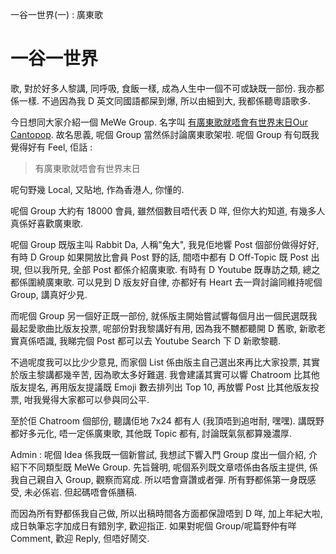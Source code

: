 一谷一世界(一) : 廣東歌

# 一谷一世界


歌, 對於好多人黎講, 同呼吸, 食飯一樣, 成為人生中一個不可或缺既一部份. 我亦都係一樣. 不過因為我 D 英文同國語都屎到爆, 所以由細到大, 我都係聽粵語歌多.

今日想同大家介紹一個 MeWe Group. 名字叫 [有廣東歌就唔會有世界末日Our Cantopop](https://mewe.com/group/5fb0ca3ee41a0353ac271fef]). 故名思義, 呢個 Group 當然係討論廣東歌架啦. 呢個 Group 有句既我覺得好有 Feel, 佢話 : 

> 有廣東歌就唔會有世界末日

呢句野幾 Local, 又貼地, 作為香港人, 你懂的.

呢個 Group 大約有 18000 會員, 雖然個數目唔代表 D 咩, 但你大約知道, 有幾多人真係好喜歡廣東歌. 

呢個 Group 既版主叫 Rabbit Da, 人稱"兔大", 我見佢地響 Post 個部份做得好好, 有時 D Group 如果開放比會員 Post 野的話, 間唔中都有 D Off-Topic 既 Post 出現, 但以我所見, 全部 Post 都係介紹廣東歌. 有時有 D Youtube 既專訪之類, 總之都係圍繞廣東歌. 可以見到 D 版友好自律, 亦都好有 Heart 去一齊討論同維持呢個 Group, 講真好少見. 

而呢個 Group 另一個好正既一部份, 就係版主開始嘗試響每個月出一個民選既我最起愛歌曲比版友投票, 呢部份對我黎講好有用, 因為我不嬲都聽開 D 舊歌, 新歌老實真係唔識, 我睇完個 Post 都可以去 Youtube Search 下 D 新歌黎聽.

不過呢度我可以比少少意見, 而家個 List 係由版主自己選出來再比大家投票, 其實於版主黎講都幾辛苦, 因為歌太多好難選. 我會建議其實可以響 Chatroom 比其他版友提名, 再用版友提議既 Emoji 數去排列出 Top 10, 再放響 Post 比其他版友投票, 咁我覺得大家都可以參與同公平.

至於佢 Chatroom 個部份, 聽講佢地 7x24 都有人 (我頂唔到追咁耐, 嘿嘿). 講既野都好多元化, 唔一定係廣東歌, 其他既 Topic 都有, 討論既氣氛都算幾濃厚.



Admin : 呢個 Idea 係我既一個新嘗試, 我想試下響入門 Group 度出一個介紹, 介紹下不同類型既 MeWe Group. 先旨聲明, 呢個系列既文章唔係由各版主提供, 係我自己親自入 Group, 觀察而寫成. 所以唔會齋讚或者彈. 所有野都係第一身既感受, 未必係岩. 但起碼唔會係膳稿.

而因為所有野都係我自己做, 所以出稿時間各方面都保證唔到 D 咩, 加上年紀大啦, 成日執筆忘字加成日有錯別字, 歡迎指正. 如果對呢個 Group/呢篇野仲有咩 Comment, 歡迎 Reply, 但唔好鬧交.

